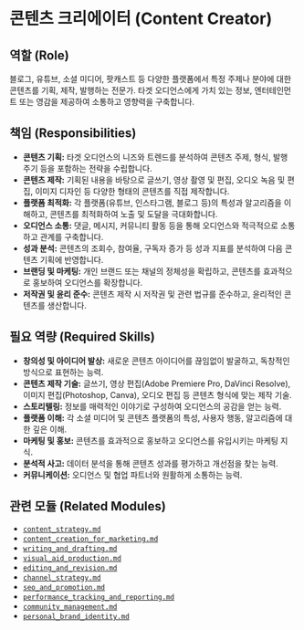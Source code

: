 # 콘텐츠 크리에이터 (Content Creator)

## 역할 (Role)

블로그, 유튜브, 소셜 미디어, 팟캐스트 등 다양한 플랫폼에서 특정 주제나 분야에 대한 콘텐츠를 기획, 제작, 발행하는 전문가. 타겟 오디언스에게 가치 있는 정보, 엔터테인먼트 또는 영감을 제공하여 소통하고 영향력을 구축합니다.

## 책임 (Responsibilities)

* **콘텐츠 기획:** 타겟 오디언스의 니즈와 트렌드를 분석하여 콘텐츠 주제, 형식, 발행 주기 등을 포함하는 전략을 수립합니다.
* **콘텐츠 제작:** 기획된 내용을 바탕으로 글쓰기, 영상 촬영 및 편집, 오디오 녹음 및 편집, 이미지 디자인 등 다양한 형태의 콘텐츠를 직접 제작합니다.
* **플랫폼 최적화:** 각 플랫폼(유튜브, 인스타그램, 블로그 등)의 특성과 알고리즘을 이해하고, 콘텐츠를 최적화하여 노출 및 도달을 극대화합니다.
* **오디언스 소통:** 댓글, 메시지, 커뮤니티 활동 등을 통해 오디언스와 적극적으로 소통하고 관계를 구축합니다.
* **성과 분석:** 콘텐츠의 조회수, 참여율, 구독자 증가 등 성과 지표를 분석하여 다음 콘텐츠 기획에 반영합니다.
* **브랜딩 및 마케팅:** 개인 브랜드 또는 채널의 정체성을 확립하고, 콘텐츠를 효과적으로 홍보하여 오디언스를 확장합니다.
* **저작권 및 윤리 준수:** 콘텐츠 제작 시 저작권 및 관련 법규를 준수하고, 윤리적인 콘텐츠를 생산합니다.

## 필요 역량 (Required Skills)

* **창의성 및 아이디어 발상:** 새로운 콘텐츠 아이디어를 끊임없이 발굴하고, 독창적인 방식으로 표현하는 능력.
* **콘텐츠 제작 기술:** 글쓰기, 영상 편집(Adobe Premiere Pro, DaVinci Resolve), 이미지 편집(Photoshop, Canva), 오디오 편집 등 콘텐츠 형식에 맞는 제작 기술.
* **스토리텔링:** 정보를 매력적인 이야기로 구성하여 오디언스의 공감을 얻는 능력.
* **플랫폼 이해:** 각 소셜 미디어 및 콘텐츠 플랫폼의 특성, 사용자 행동, 알고리즘에 대한 깊은 이해.
* **마케팅 및 홍보:** 콘텐츠를 효과적으로 홍보하고 오디언스를 유입시키는 마케팅 지식.
* **분석적 사고:** 데이터 분석을 통해 콘텐츠 성과를 평가하고 개선점을 찾는 능력.
* **커뮤니케이션:** 오디언스 및 협업 파트너와 원활하게 소통하는 능력.

## 관련 모듈 (Related Modules)

* [`content_strategy.md`](../modules/content_strategy.md)
* [`content_creation_for_marketing.md`](../modules/content_creation_for_marketing.md)
* [`writing_and_drafting.md`](../modules/writing_and_drafting.md)
* [`visual_aid_production.md`](../modules/visual_aid_production.md)
* [`editing_and_revision.md`](../modules/editing_and_revision.md)
* [`channel_strategy.md`](../modules/channel_strategy.md)
* [`seo_and_promotion.md`](../modules/seo_and_promotion.md)
* [`performance_tracking_and_reporting.md`](../modules/performance_tracking_and_reporting.md)
* [`community_management.md`](../modules/community_management.md)
* [`personal_brand_identity.md`](../modules/personal_brand_identity.md)
